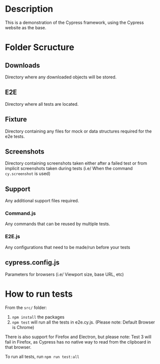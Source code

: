 # Description
This is a demonstration of the Cypress framework, using the Cypress website as the base.

# Folder Scructure

## Downloads

Directory where any downloaded objects will be stored.

## E2E

Directory where all tests are located.

## Fixture

Directory containing any files for mock or data structures required for the e2e tests.

## Screenshots

Directory containing screenshots taken either after a failed test or from implicit screenshots taken during tests (i.e/ When the command `cy.screenshot` is used)

## Support

Any additional support files required.

### Command.js

Any commands that can be reused by multiple tests.

### E2E.js

Any configurations that need to be made/run before your tests

## cypress.config.js

Parameters for browsers (i.e/ Viewport size, base URL, etc)

# How to run tests

From the `src/` folder:

1. `npm install` the packages
2. `npm test` will run all the tests in e2e.cy.js. (Please note: Default Browser is Chrome)

There is also support for Firefox and Electron, but please note: Test 3 will fail in Firefox, as Cypress has no native way to read from the clipboard in that browser.

To run all tests, run `npm run test:all`